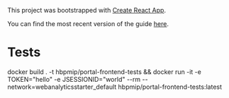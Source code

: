 This project was bootstrapped with [Create React App](https://github.com/facebookincubator/create-react-app).

You can find the most recent version of the guide [here](https://github.com/facebookincubator/create-react-app/blob/master/packages/react-scripts/template/README.md).


# Tests
docker build . -t hbpmip/portal-frontend-tests && docker run -it -e TOKEN="hello" -e JSESSIONID="world" --rm --network=webanalyticsstarter_default  hbpmip/portal-frontend-tests:latest



